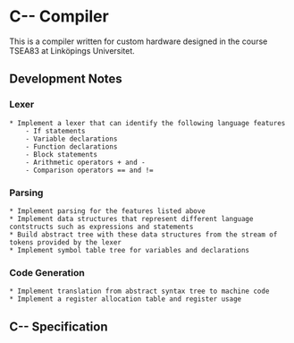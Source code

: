# C-- Compiler

This is a compiler written for custom hardware designed in the course TSEA83 at Linköpings Universitet.

## Development Notes

### Lexer
    * Implement a lexer that can identify the following language features
        - If statements
        - Variable declarations
        - Function declarations
        - Block statements
        - Arithmetic operators + and -
        - Comparison operators == and !=

### Parsing
    * Implement parsing for the features listed above
    * Implement data structures that represent different language contstructs such as expressions and statements
    * Build abstract tree with these data structures from the stream of tokens provided by the lexer
    * Implement symbol table tree for variables and declarations
    
### Code Generation
    * Implement translation from abstract syntax tree to machine code
    * Implement a register allocation table and register usage

## C-- Specification

